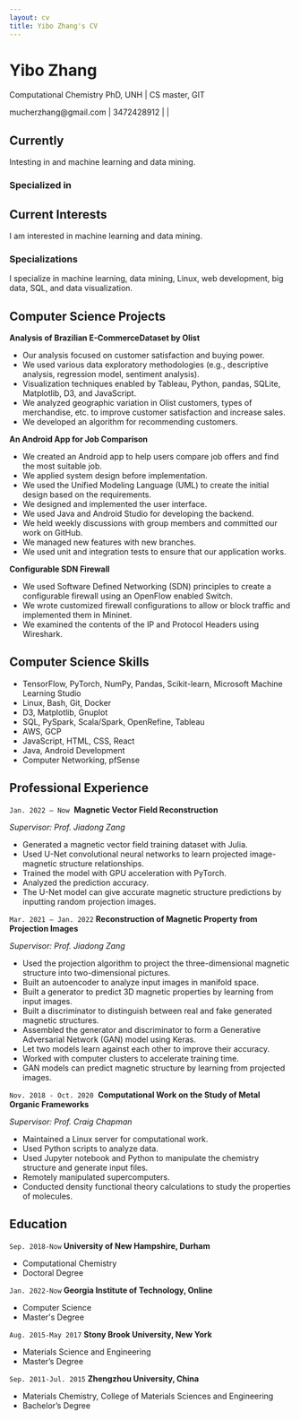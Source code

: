 ```yaml
---
layout: cv
title: Yibo Zhang's CV
---
```

# Yibo Zhang

Computational Chemistry PhD, UNH \| CS master, GIT

<div id="webaddress">
<i class="fa fa-envelope-square"></i> <a>mucherzhang@gmail.com</a>
| <i class="fa fa-phone-square"></i> <a>3472428912</a> 
| <a href="https://github.com/Yibo-Zhang"> <i class="fa fa-github"></i> </a>
| <a href="https://www.linkedin.com/in/yibo-zhang/"> <i class="fa fa-linkedin"></i> </a>
</div>



## Currently

Intesting in and machine learning and data mining.
### Specialized in

## Current Interests

I am interested in machine learning and data mining.

### Specializations

I specialize in machine learning, data mining, Linux, web development, big data, SQL, and data visualization.


## Computer Science Projects


__Analysis of Brazilian E-CommerceDataset by Olist__

- Our analysis focused on customer satisfaction and buying power.
- We used various data exploratory methodologies (e.g., descriptive analysis, regression model, sentiment analysis).
- Visualization techniques enabled by Tableau, Python, pandas, SQLite, Matplotlib, D3, and JavaScript.
- We analyzed geographic variation in Olist customers, types of merchandise, etc. to improve customer satisfaction and increase sales.
- We developed an algorithm for recommending customers.

__An Android App for Job Comparison__

- We created an Android app to help users compare job offers and find the most suitable job.
- We applied system design before implementation.
- We used the Unified Modeling Language (UML) to create the initial design based on the requirements.
- We designed and implemented the user interface.
- We used Java and Android Studio for developing the backend.
- We held weekly discussions with group members and committed our work on GitHub.
- We managed new features with new branches.
- We used unit and integration tests to ensure that our application works.

__Configurable SDN Firewall__

- We used Software Defined Networking (SDN) principles to create a configurable firewall using an OpenFlow enabled Switch.
- We wrote customized firewall configurations to allow or block traffic and implemented them in Mininet.
- We examined the contents of the IP and Protocol Headers using Wireshark.


## Computer Science Skills

- TensorFlow, PyTorch, NumPy, Pandas, Scikit-learn, Microsoft Machine Learning Studio
- Linux, Bash, Git, Docker
- D3, Matplotlib, Gnuplot
- SQL, PySpark, Scala/Spark, OpenRefine, Tableau
- AWS, GCP
- JavaScript, HTML, CSS, React
- Java, Android Development
- Computer Networking, pfSense


## Professional Experience

`Jan. 2022 – Now` 
__Magnetic Vector Field Reconstruction__

*Supervisor: Prof. Jiadong Zang*

- Generated a magnetic vector field training dataset with Julia.
- Used U-Net convolutional neural networks to learn projected image-magnetic structure relationships.
- Trained the model with GPU acceleration with PyTorch.
- Analyzed the prediction accuracy.
- The U-Net model can give accurate magnetic structure predictions by inputting random projection images.

`Mar. 2021 – Jan. 2022`
__Reconstruction of Magnetic Property from Projection Images__

*Supervisor: Prof. Jiadong Zang*

- Used the projection algorithm to project the three-dimensional magnetic structure into two-dimensional pictures.
- Built an autoencoder to analyze input images in manifold space.
- Built a generator to predict 3D magnetic properties by learning from input images.
- Built a discriminator to distinguish between real and fake generated magnetic structures.
- Assembled the generator and discriminator to form a Generative Adversarial Network (GAN) model using Keras.
- Let two models learn against each other to improve their accuracy.
- Worked with computer clusters to accelerate training time.
- GAN models can predict magnetic structure by learning from projected images.

`Nov. 2018 - Oct. 2020` 
__Computational Work on the Study of Metal Organic Frameworks__

*Supervisor: Prof. Craig Chapman*

- Maintained a Linux server for computational work.
- Used Python scripts to analyze data.
- Used Jupyter notebook and Python to manipulate the chemistry structure and generate input files.
- Remotely manipulated supercomputers.
- Conducted density functional theory calculations to study the properties of molecules.




## Education

`Sep. 2018-Now` **University of New Hampshire, Durham**

- Computational Chemistry
- Doctoral Degree

`Jan. 2022-Now` **Georgia Institute of Technology, Online**

- Computer Science
- Master's Degree

`Aug. 2015-May 2017` **Stony Brook University, New York**

- Materials Science and Engineering
- Master’s Degree

`Sep. 2011-Jul. 2015` **Zhengzhou University, China**

- Materials Chemistry, College of Materials Sciences and Engineering
- Bachelor’s Degree
















<!--- Deprecated ---!>

<!---

## Work experience

`Aug. 2019 - Now`

- Research assistant - University of New Hampshire

`Aug. 2018 – Aug. 2019`

- Teaching assistant - University of New Hampshire

`Oct. 2015 - Jan. 2017`

- Research assistant - Stony Brook University

## Publication

[MagNet: machine learning enhanced three-dimensional magnetic reconstruction](https://arxiv.org/abs/2210.03066) 



`Nov. 2020 - May 2021`
__Permanent magnets calculation__

- _Supervisor: Prof. Jiadong Zang_
- Find potential Permanent magnets in database with python.
- Use VASP to calculate potential materials’ magnetic property.

`Nov. 2016-Oct. 2017`
__Application of biochar for the removal of pollutants from water__

- _Supervisor: Prof. Alexander Orlov_
- Prepare biochar and study the preparation condition’s affection on biochar.
- Study the biochar’s PH, surface charge and explore its surface structure
- Study the biochar porosity with BET
- Study biochar’s absorption ability to nitrate and compare it with active carbon’s.

`Sep. 2016-Nov. 2016`
__Butterfly wing vapor sensor__

- _Supervisor: Prof. Alexander Orlov_
- Study the butterfly wing surface structure
- Explore different gas environment’s affection on butterfly wing reflection peak shift
- Study TiO2 and gold coating's affection on butterfly wing’s surface structure

`May 2016-Sep. 2016`
__Dust removal by a standing wave electric curtain__

- _Supervisor: Prof. Alexander Orlov_
- Make the electric curtain pattern with coated PEDOT:PSS, 3D-print conductive polymer and CVD copper wire.
- Simulate the dust with ground sand, nanoparticle and ground biochar
- Simulate the dust removal process with different voltage and different inclination angle

`Nov. 2015-May 2016`
__Self-cleaning coating__

- _Supervisor: Prof. Alexander Orlov_
- Compare hydrophilic difference between spinning coating’s sample and spray gun’s sample
- Explore the relationship between coating thickness and transparence.
- Explore the relationship between self-cleaning surface and stearic acid degradation rate.
- Simulate dust deposition process.
- Study The Impact of inclination angle on dust deposition.

`Aug. 2014-Jun. 2015`
__Membrane electrode preparation and characterization__

- _Supervisor: Prof. Qun XU_
- Preparation of MoS2/CNT membrane
- Characterize membrane Internal structure by SEM, XRD, TGA
- Test Charge and discharge performance of charge and discharge performance


## Online learning and books

### Coursera

- Machine Learning by Stanford University 
- Programming Languages, Part A 

### freeCodeCamp

- JavaScript Algorithms and Data Structures 
- Legacy Back End

### Udemy

- Angular – The Complete Guide
- PHP for Beginners – Become a PHP Master
  -->



<!-- ### Footer

Last updated: May 2021 -->
